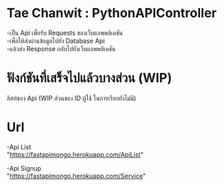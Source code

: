 # Tae Chanwit : PythonAPIController
-เป็น Api เพื่อรับ Requests ของเว็บแอพพลิเคชัน\
-เพื่อให้ส่งผ่านข้อมูลไปยัง Database Api\
-แล้วส่ง Response กลับไปยังเว็บแอพพลิเคชัน

# ฟังก์ชันที่เสร็จไปแล้วบางส่วน (WIP)
ลิสท์ของ Api (WIP ส่วนของ ID ผู้ใช้ ในการเรียกยังไม่มี)

# Url
-Api List\
"https://fastapimongo.herokuapp.com/ApiList"

-Api Signup\
"https://fastapimongo.herokuapp.com/Service"
